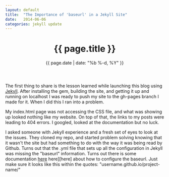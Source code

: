 ```yaml
---
layout: default
title:  "The Importance of 'baseurl' in a Jekyll Site"
date:   2014-06-06
categories: jekyll update
---
```

<header class="post-header">
<h1>{{ page.title }}</h1>
<p class="meta">{{ page.date | date: "%b %-d, %Y" }}</p>
</header>

<article class="post-content">
<p>The first thing to share is the lesson learned while launching this blog using <a href="http://jekyllrb.com">Jekyll</a>. 
After installing the gem, building the site, and getting it up and running on localhost I was ready to push my site to the gh-pages branch I made for it. When I did this I ran into a problem.
</p>
<p>
My index.html page was not accessing the CSS file, and what was showing up looked nothing like my website. On top of that, the links to my posts were leading to 404 errors. I googled, looked at the documentation but no luck.
</p>
<p>
I asked someone with Jekyll experience and a fresh set of eyes to look at the issues. They cloned my repo, and started problem solving knowing that it wasn't the site but had something to do with the way it was being read by Github. Turns out that the .yml file that sets up all the configuration in Jekyll was missing the "baseurl" information. Turns out there is some documentation <a href="http://jekyllrub.com/docs/github-pages/#project-page-url-structure">here</a>
here][here] about how to configure the baseurl. Just make sure it looks like this within the quotes: "username.github.io/project-name/"
</p>
</article>
